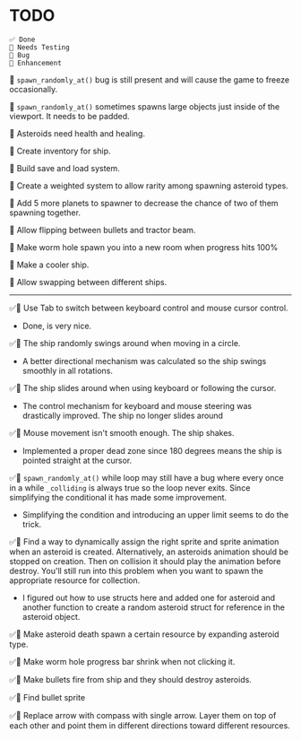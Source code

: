 # TODO

```
✅ Done
🧪 Needs Testing
🐞 Bug
💪 Enhancement
```

🐞 `spawn_randomly_at()` bug is still present and will cause the game to freeze occasionally.

🐞 `spawn_randomly_at()` sometimes spawns large objects just inside of the viewport. It needs to be padded.

💪 Asteroids need health and healing.

💪 Create inventory for ship.

💪 Build save and load system.

💪 Create a weighted system to allow rarity among spawning asteroid types.

💪 Add 5 more planets to spawner to decrease the chance of two of them spawning together.

💪 Allow flipping between bullets and tractor beam.

💪 Make worm hole spawn you into a new room when progress hits 100%

💪 Make a cooler ship.

💪 Allow swapping between different ships.

---

✅💪 Use Tab to switch between keyboard control and mouse cursor control.

- Done, is very nice.

✅🐞 The ship randomly swings around when moving in a circle.

- A better directional mechanism was calculated so the ship swings smoothly in all rotations.

✅🐞 The ship slides around when using keyboard or following the cursor.

- The control mechanism for keyboard and mouse steering was drastically improved. The ship no longer slides around

✅🐞 Mouse movement isn't smooth enough. The ship shakes.

- Implemented a proper dead zone since 180 degrees means the ship is pointed straight at the cursor.

✅🐞 `spawn_randomly_at()` while loop may still have a bug where every once in a while `_colliding` is always true so the loop never exits. Since simplifying the conditional it has made some improvement.

- Simplifying the condition and introducing an upper limit seems to do the trick.

✅🐞 Find a way to dynamically assign the right sprite and sprite animation when an asteroid is created. Alternatively, an asteroids animation should be stopped on creation. Then on collision it should play the animation before destroy. You'll still run into this problem when you want to spawn the appropriate resource for collection.

- I figured out how to use structs here and added one for asteroid and another function to create a random asteroid struct for reference in the asteroid object.

✅💪 Make asteroid death spawn a certain resource by expanding asteroid type.

✅💪 Make worm hole progress bar shrink when not clicking it.

✅💪 Make bullets fire from ship and they should destroy asteroids.

✅💪 Find bullet sprite

✅💪 Replace arrow with compass with single arrow. Layer them on top of each other and point them in different directions toward different resources.
